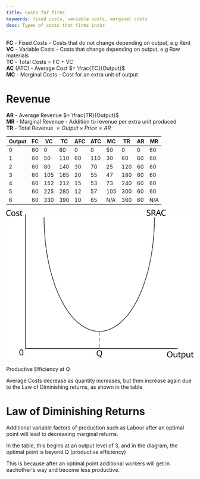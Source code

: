 ```yaml
---
title: Costs for firms
keywords: fixed costs, variable costs, marginal costs
desc: Types of costs that firms incur
---
```


**FC** - Fixed Costs - Costs that do not change depending on output, e.g Rent  
**VC** - Variable Costs - Costs that change depending on output, e.g Raw materials  
**TC** - Total Costs = FC + VC  
**AC** (ATC) - Average Cost $= \frac{TC}{Output}$  
**MC** - Marginal Costs - Cost for an extra unit of output

# Revenue #
**AR** - Average Revenue $= \frac{TR}{Output}$  
**MR** - Marginal Revenue - Addition to revenue per extra unit produced  
**TR** - Total Revenue $= Output \times Price = AR$

| Output | FC | VC | TC | AFC | ATC | MC | TR | AR | MR |
| ---    |--- |--- |--- | --- | --- |--- |--- |--- |--- |
| 0      | 60 | 0  | 60 | 0   | 0   | 50 | 0  | 0  | 60 |
| 1      | 60 | 50 | 110| 60  | 110 | 30 | 60 | 60 | 60 |
| 2      | 60 | 80 | 140| 30  | 70  | 25 | 120| 60 | 60 |
| 3      | 60 | 105| 165| 20  | 55  | 47 | 180| 60 | 60 |
| 4      | 60 | 152| 212| 15  | 53  | 73 | 240| 60 | 60 |
| 5      | 60 | 225| 285| 12  | 57  | 105| 300| 60 | 60 |
| 6      | 60 | 330| 390| 10  | 65  | N/A| 360| 60 | N/A|

![SRAC Curve](diagrams/srac_curve.svg#mono-black)

Productive Efficiency at Q

Average Costs decrease as quantity increases, but then increase again due to the Law of Diminishing returns, as shown in the table

# Law of Diminishing Returns #
Additional variable factors of production such as Labour after an optimal point will lead to decreasing marginal returns.

In the table, this begins at an output level of 3, and in the diagram, the optimal point is beyond Q (productive efficiency)

This is because after an optimal point additional workers will get in eachother's way and become less productive.